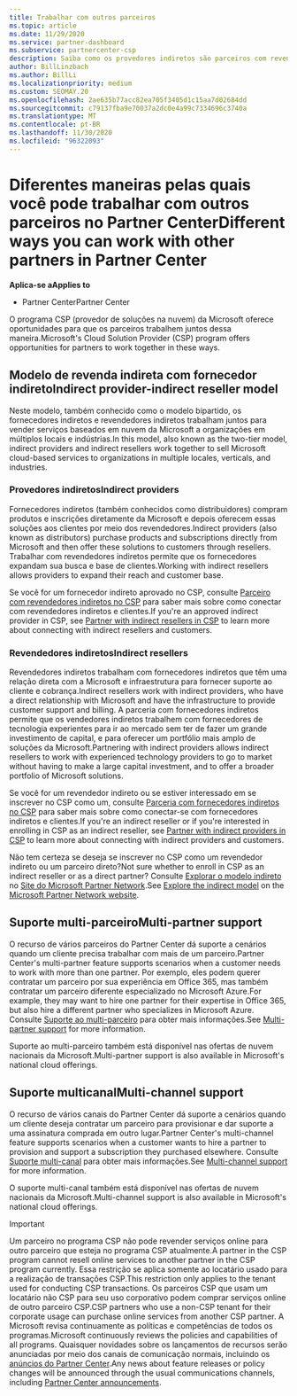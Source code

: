 ```yaml
---
title: Trabalhar com outros parceiros
ms.topic: article
ms.date: 11/29/2020
ms.service: partner-dashboard
ms.subservice: partnercenter-csp
description: Saiba como os provedores indiretos são parceiros com revendedores indiretos no programa CSP (provedor de soluções na nuvem) e determinam qual é a função certa para você.
author: BillLinzbach
ms.author: BillLi
ms.localizationpriority: medium
ms.custom: SEOMAY.20
ms.openlocfilehash: 2ae635b77acc82ea705f3405d1c15aa7d02684dd
ms.sourcegitcommit: c79137fba9e70037a2dc0e4a99c7334696c3740a
ms.translationtype: MT
ms.contentlocale: pt-BR
ms.lasthandoff: 11/30/2020
ms.locfileid: "96322093"
---
```

# <a name="different-ways-you-can-work-with-other-partners-in-partner-center"></a><span data-ttu-id="b3de4-103">Diferentes maneiras pelas quais você pode trabalhar com outros parceiros no Partner Center</span><span class="sxs-lookup"><span data-stu-id="b3de4-103">Different ways you can work with other partners in Partner Center</span></span>

<span data-ttu-id="b3de4-104">**Aplica-se a**</span><span class="sxs-lookup"><span data-stu-id="b3de4-104">**Applies to**</span></span>

- <span data-ttu-id="b3de4-105">Partner Center</span><span class="sxs-lookup"><span data-stu-id="b3de4-105">Partner Center</span></span>

<span data-ttu-id="b3de4-106">O programa CSP (provedor de soluções na nuvem) da Microsoft oferece oportunidades para que os parceiros trabalhem juntos dessa maneira.</span><span class="sxs-lookup"><span data-stu-id="b3de4-106">Microsoft's Cloud Solution Provider (CSP) program offers opportunities for partners to work together in these ways.</span></span>

## <a name="indirect-provider-indirect-reseller-model"></a><span data-ttu-id="b3de4-107">Modelo de revenda indireta com fornecedor indireto</span><span class="sxs-lookup"><span data-stu-id="b3de4-107">Indirect provider-indirect reseller model</span></span>

<span data-ttu-id="b3de4-108">Neste modelo, também conhecido como o modelo bipartido, os fornecedores indiretos e revendedores indiretos trabalham juntos para vender serviços baseados em nuvem da Microsoft a organizações em múltiplos locais e indústrias.</span><span class="sxs-lookup"><span data-stu-id="b3de4-108">In this model, also known as the two-tier model, indirect providers and indirect resellers work together to sell Microsoft cloud-based services to organizations in multiple locales, verticals, and industries.</span></span>

### <a name="indirect-providers"></a><span data-ttu-id="b3de4-109">Provedores indiretos</span><span class="sxs-lookup"><span data-stu-id="b3de4-109">Indirect providers</span></span>

<span data-ttu-id="b3de4-110">Fornecedores indiretos (também conhecidos como distribuidores) compram produtos e inscrições diretamente da Microsoft e depois oferecem essas soluções aos clientes por meio dos revendedores.</span><span class="sxs-lookup"><span data-stu-id="b3de4-110">Indirect providers (also known as distributors) purchase products and subscriptions directly from Microsoft and then offer these solutions to customers through resellers.</span></span> <span data-ttu-id="b3de4-111">Trabalhar com revendedores indiretos permite que os fornecedores expandam sua busca e base de clientes.</span><span class="sxs-lookup"><span data-stu-id="b3de4-111">Working with indirect resellers allows providers to expand their reach and customer base.</span></span>

<span data-ttu-id="b3de4-112">Se você for um fornecedor indireto aprovado no CSP, consulte [Parceiro com revendedores indiretos no CSP](indirect-provider-tasks-in-partner-center.md) para saber mais sobre como conectar com revendedores indiretos e clientes.</span><span class="sxs-lookup"><span data-stu-id="b3de4-112">If you're an approved indirect provider in CSP, see [Partner with indirect resellers in CSP](indirect-provider-tasks-in-partner-center.md) to learn more about connecting with indirect resellers and customers.</span></span>

### <a name="indirect-resellers"></a><span data-ttu-id="b3de4-113">Revendedores indiretos</span><span class="sxs-lookup"><span data-stu-id="b3de4-113">Indirect resellers</span></span>

<span data-ttu-id="b3de4-114">Revendedores indiretos trabalham com fornecedores indiretos que têm uma relação direta com a Microsoft e infraestrutura para fornecer suporte ao cliente e cobrança.</span><span class="sxs-lookup"><span data-stu-id="b3de4-114">Indirect resellers work with indirect providers, who have a direct relationship with Microsoft and have the infrastructure to provide customer support and billing.</span></span> <span data-ttu-id="b3de4-115">A parceria com fornecedores indiretos permite que os vendedores indiretos trabalhem com fornecedores de tecnologia experientes para ir ao mercado sem ter de fazer um grande investimento de capital, e para oferecer um portfólio mais amplo de soluções da Microsoft.</span><span class="sxs-lookup"><span data-stu-id="b3de4-115">Partnering with indirect providers allows indirect resellers to work with experienced technology providers to go to market without having to make a large capital investment, and to offer a broader portfolio of Microsoft solutions.</span></span>

<span data-ttu-id="b3de4-116">Se você for um revendedor indireto ou se estiver interessado em se inscrever no CSP como um, consulte [Parceria com fornecedores indiretos no CSP](indirect-reseller-tasks-in-partner-center.md) para saber mais sobre como conectar-se com fornecedores indiretos e clientes.</span><span class="sxs-lookup"><span data-stu-id="b3de4-116">If you're an indirect reseller or if you're interested in enrolling in CSP as an indirect reseller, see [Partner with indirect providers in CSP](indirect-reseller-tasks-in-partner-center.md) to learn more about connecting with indirect providers and customers.</span></span>

<span data-ttu-id="b3de4-117">Não tem certeza se deseja se inscrever no CSP como um revendedor indireto ou um parceiro direto?</span><span class="sxs-lookup"><span data-stu-id="b3de4-117">Not sure whether to enroll in CSP as an indirect reseller or as a direct partner?</span></span> <span data-ttu-id="b3de4-118">Consulte [Explorar o modelo indireto](https://partner.microsoft.com/cloud-solution-provider/indirect) no [Site do Microsoft Partner Network](https://partner.microsoft.com).</span><span class="sxs-lookup"><span data-stu-id="b3de4-118">See [Explore the indirect model](https://partner.microsoft.com/cloud-solution-provider/indirect) on the [Microsoft Partner Network website](https://partner.microsoft.com).</span></span>

## <a name="multi-partner-support"></a><span data-ttu-id="b3de4-119">Suporte multi-parceiro</span><span class="sxs-lookup"><span data-stu-id="b3de4-119">Multi-partner support</span></span>

<span data-ttu-id="b3de4-120">O recurso de vários parceiros do Partner Center dá suporte a cenários quando um cliente precisa trabalhar com mais de um parceiro.</span><span class="sxs-lookup"><span data-stu-id="b3de4-120">Partner Center's multi-partner feature supports scenarios when a customer needs to work with more than one partner.</span></span> <span data-ttu-id="b3de4-121">Por exemplo, eles podem querer contratar um parceiro por sua experiência em Office 365, mas também contratar um parceiro diferente especializado no Microsoft Azure.</span><span class="sxs-lookup"><span data-stu-id="b3de4-121">For example, they may want to hire one partner for their expertise in Office 365, but also hire a different partner who specializes in Microsoft Azure.</span></span> <span data-ttu-id="b3de4-122">Consulte [Suporte ao multi-parceiro](multipartner.md) para obter mais informações.</span><span class="sxs-lookup"><span data-stu-id="b3de4-122">See [Multi-partner support](multipartner.md) for more information.</span></span>

<span data-ttu-id="b3de4-123">Suporte ao multi-parceiro também está disponível nas ofertas de nuvem nacionais da Microsoft.</span><span class="sxs-lookup"><span data-stu-id="b3de4-123">Multi-partner support is also available in Microsoft's national cloud offerings.</span></span>

## <a name="multi-channel-support"></a><span data-ttu-id="b3de4-124">Suporte multicanal</span><span class="sxs-lookup"><span data-stu-id="b3de4-124">Multi-channel support</span></span>

<span data-ttu-id="b3de4-125">O recurso de vários canais do Partner Center dá suporte a cenários quando um cliente deseja contratar um parceiro para provisionar e dar suporte a uma assinatura comprada em outro lugar.</span><span class="sxs-lookup"><span data-stu-id="b3de4-125">Partner Center's multi-channel feature supports scenarios when a customer wants to hire a partner to provision and support a subscription they purchased elsewhere.</span></span> <span data-ttu-id="b3de4-126">Consulte [Suporte multi-canal](multichannel.md) para obter mais informações.</span><span class="sxs-lookup"><span data-stu-id="b3de4-126">See [Multi-channel support](multichannel.md) for more information.</span></span>

<span data-ttu-id="b3de4-127">O suporte multi-canal também está disponível nas ofertas de nuvem nacionais da Microsoft.</span><span class="sxs-lookup"><span data-stu-id="b3de4-127">Multi-channel support is also available in Microsoft's national cloud offerings.</span></span>

> [!IMPORTANT]  
> <span data-ttu-id="b3de4-128">Um parceiro no programa CSP não pode revender serviços online para outro parceiro que esteja no programa CSP atualmente.</span><span class="sxs-lookup"><span data-stu-id="b3de4-128">A partner in the CSP program cannot resell online services to another partner in the CSP program currently.</span></span> <span data-ttu-id="b3de4-129">Essa restrição se aplica somente ao locatário usado para a realização de transações CSP.</span><span class="sxs-lookup"><span data-stu-id="b3de4-129">This restriction only applies to the tenant used for conducting CSP transactions.</span></span> <span data-ttu-id="b3de4-130">Os parceiros CSP que usam um locatário não CSP para seu uso corporativo podem comprar serviços online de outro parceiro CSP.</span><span class="sxs-lookup"><span data-stu-id="b3de4-130">CSP partners who use a non-CSP tenant for their corporate usage can purchase online services from another CSP partner.</span></span> <span data-ttu-id="b3de4-131">A Microsoft revisa continuamente as políticas e competências de todos os programas.</span><span class="sxs-lookup"><span data-stu-id="b3de4-131">Microsoft continuously reviews the policies and capabilities of all programs.</span></span> <span data-ttu-id="b3de4-132">Quaisquer novidades sobre os lançamentos de recursos serão anunciadas por meio dos canais de comunicação normais, incluindo os [anúncios do Partner Center](announcements/index.md).</span><span class="sxs-lookup"><span data-stu-id="b3de4-132">Any news about feature releases or policy changes will be announced through the usual communications channels, including [Partner Center announcements](announcements/index.md).</span></span>
